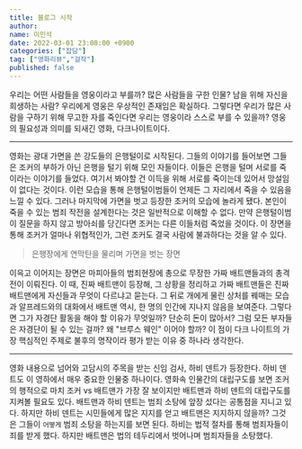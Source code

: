 ```yaml
---
title: 블로그 시작
author:
name: 이민석
date: 2022-03-01 23:08:00 +0900
categories: ["잡담"]
tag: ["영화리뷰","걸작"]
published: false 
---
```


우리는 어떤 사람들을 영웅이라고 부를까?
많은 사람들을 구한 인물? 남을 위해 자신을 희생하는 사람? 우리에게 영웅은 우상적인 존재임은 확실하다. 그렇다면 우리가 많은 사람을 구하기 위해 무고한 자를 죽인다면 우리는 영웅이라 스스로 부를 수 있을까? 영웅의 필요성과 의미를 되새긴 영화, 다크나이트이다.

---
영화는 광대 가면을 쓴 강도들의 은행털이로 시작된다. 그들의 이야기를 들어보면 그들은 조커의 부하가 아닌 은행을 털기 위해 모인 자들이다. 이들은 은행을 털며 서로를 죽이라는 이야기를 들었다. 여기서 봐야할 건 이득을 위해 서로를 죽이는데 있어서 망설임이 없다는 것이다. 이런 모습을 통해 은행털이범들이 언제든 그 자리에서 죽을 수 있음을 느낄 수 있다. 그러나 마지막에 가면을 벗고 등장한 조커의 모습에 놀라게 됐다. 본인이 죽을 수 있는 범죄 작전을 설계한다는 것은 일반적으로 이해할 수 없다. 만약 은행털이범이 질문을 하지 않고 방아쇠를 당긴다면 조커는 다른 이들처럼 죽었을 것이다. 이 장면을 통해 조커가 얼마나 위협적인가, 그런 조커도 결국 사람에 불과하다는 것을 알 수 있다.

>은행장에게 연막탄을 물리며 가면을 벗는 장면

이윽고 이어지는 장면은 마피아들의 범죄현장에 총으로 무장한 가짜 배트맨들과의 총격전이 이뤄진다. 이 때, 진짜 배트맨이 등장해, 그 상황을 정리하고 가짜 배트맨들은 진짜 배트맨에게 자신들과 무엇이 다르냐고 묻는다. 그 뒤로 개에게 물린 상처를 꿰매는 모습과 알프레드와의 대화에서 배트맨 역시, 한 명의 인간에 지나지 않음을 보여준다. 그렇다면 그가 자경단 활동을 해야 할 이유가 무엇일까? 단순히 돈이 많아서? 그럼 모든 부자들은 자경단이 될 수 있는 걸까? 왜 "브루스 웨인" 이어야 할까? 이 점이 다크 나이트의 가장 핵심적인 주제로 불후의 명작이라 평가 받는 이유 중 하나라 생각한다.

---

영화 내용으로 넘어와 고담시의 주목을 받는 신임 검사, 하비 덴트가 등장한다. 하비 덴트도 이 영하에서 매우 중요한 인물중 하나이다. 영화속 인물간의 대립구도를 보면 조커의 행적으로 마치 조커 vs 배트맨가 가장 잘 보이지만 배트맨과 하비 덴트의 대립구도를 지켜볼 필요도 있다. 배트맨과 하비 덴트는 범죄 소탕에 앞장 섰다는 공통점을 지니고 있다. 하지만 하비 덴트는 시민들에게 많은 지지를 얻고 배트맨은 지지하지 않을까? 그것은 그들이 `어떻게` 범죄 소탕을 하는지를 보면 된다. 하비는 법적 절차를 통해 범죄자들이 죄를 받게 했다. 하지만 배트맨은 법의 테두리에서 벗어나며 범죄자들을 소탕했다. 